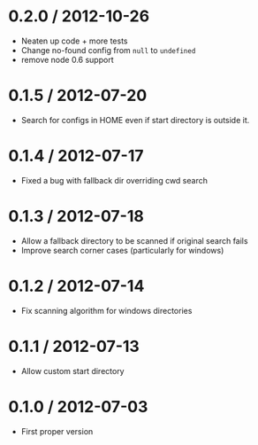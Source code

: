 0.2.0 / 2012-10-26
==================
  * Neaten up code + more tests
  * Change no-found config from `null` to `undefined`
  * remove node 0.6 support

0.1.5 / 2012-07-20
==================
  * Search for configs in HOME even if start directory is outside it.

0.1.4 / 2012-07-17
==================
  * Fixed a bug with fallback dir overriding cwd search

0.1.3 / 2012-07-18
==================
  * Allow a fallback directory to be scanned if original search fails
  * Improve search corner cases (particularly for windows)

0.1.2 / 2012-07-14
==================
  * Fix scanning algorithm for windows directories

0.1.1 / 2012-07-13
==================
  * Allow custom start directory

0.1.0 / 2012-07-03
==================
  * First proper version

